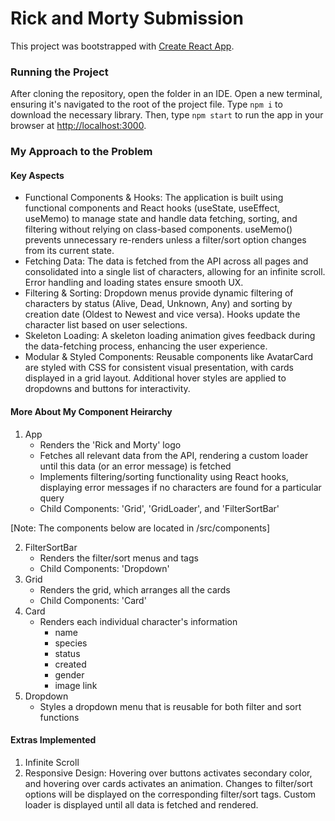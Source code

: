 # Rick and Morty Submission

This project was bootstrapped with [Create React App](https://github.com/facebook/create-react-app).

### Running the Project

After cloning the repository, open the folder in an IDE. Open a new terminal, ensuring it's navigated to the root of the project file. Type `npm i` to download the necessary library. Then, type `npm start` to run the app in your browser at [http://localhost:3000](http://localhost:3000).

### My Approach to the Problem

#### Key Aspects
- Functional Components & Hooks: The application is built using functional components and React hooks (useState, useEffect, useMemo) to manage state and handle data fetching, sorting, and filtering without relying on class-based components. useMemo() prevents unnecessary re-renders unless a filter/sort option changes from its current state. 
- Fetching Data: The data is fetched from the API across all pages and consolidated into a single list of characters, allowing for an infinite scroll. Error handling and loading states ensure smooth UX.
- Filtering & Sorting: Dropdown menus provide dynamic filtering of characters by status (Alive, Dead, Unknown, Any) and sorting by creation date (Oldest to Newest and vice versa). Hooks update the character list based on user selections.
- Skeleton Loading: A skeleton loading animation gives feedback during the data-fetching process, enhancing the user experience.
- Modular & Styled Components: Reusable components like AvatarCard are styled with CSS for consistent visual presentation, with cards displayed in a grid layout. Additional hover styles are applied to dropdowns and buttons for interactivity.

#### More About My Component Heirarchy 
1. App
    - Renders the 'Rick and Morty' logo
    - Fetches all relevant data from the API, rendering a custom loader until this data (or an error message) is fetched
    - Implements filtering/sorting functionality using React hooks, displaying error messages if no characters are found for a particular query
    - Child Components: 'Grid', 'GridLoader', and 'FilterSortBar'

[Note: The components below are located in /src/components]

2. FilterSortBar
    - Renders the filter/sort menus and tags
    - Child Components: 'Dropdown'
3. Grid
    - Renders the grid, which arranges all the cards
    - Child Components: 'Card' 
4. Card
    - Renders each individual character's information 
        - name
        - species
        - status
        - created
        - gender
        - image link
5. Dropdown 
    - Styles a dropdown menu that is reusable for both filter and sort functions

#### Extras Implemented
1. Infinite Scroll
2. Responsive Design: Hovering over buttons activates secondary color, and hovering over cards activates an animation. Changes to filter/sort options will be displayed on the corresponding filter/sort tags. Custom loader is displayed until all data is fetched and rendered.
